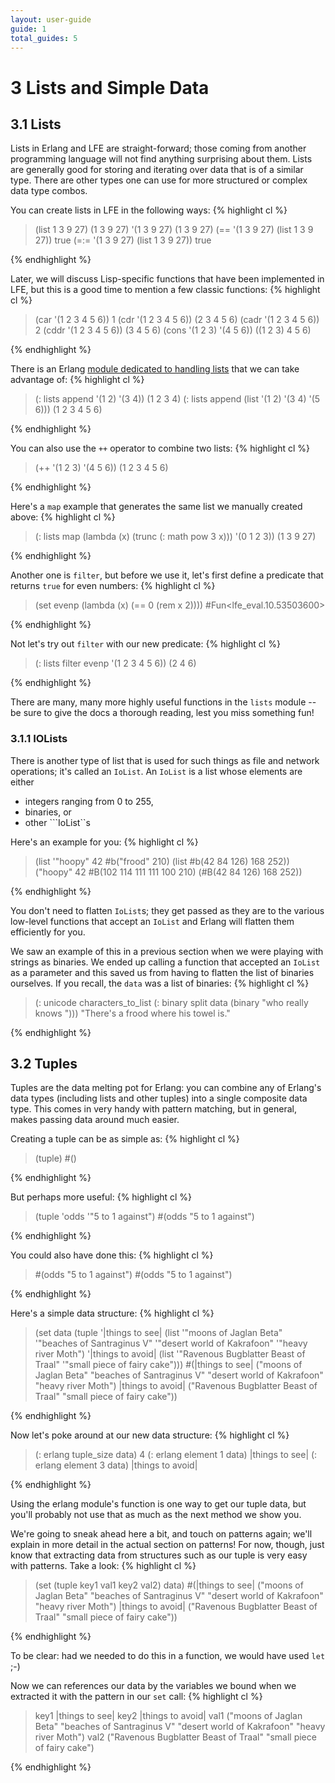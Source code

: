 ```yaml
---
layout: user-guide
guide: 1
total_guides: 5
---
```

# 3 Lists and Simple Data

## 3.1 Lists

Lists in Erlang and LFE are straight-forward; those coming from another
programming language will not find anything surprising about them. Lists are
generally good for storing and iterating over data that is of a similar type.
There are other types one can use for more structured or complex data type
combos.

You can create lists in LFE in the following ways:
{% highlight cl %}
> (list 1 3 9 27)
(1 3 9 27)
> '(1 3 9 27)
(1 3 9 27)
> (== '(1 3 9 27) (list 1 3 9 27))
true
> (=:= '(1 3 9 27) (list 1 3 9 27))
true
>
{% endhighlight %}

Later, we will discuss Lisp-specific functions that have been implemented in
LFE, but this is a good time to mention a few classic functions:
{% highlight cl %}
> (car '(1 2 3 4 5 6))
1
> (cdr '(1 2 3 4 5 6))
(2 3 4 5 6)
> (cadr '(1 2 3 4 5 6))
2
> (cddr '(1 2 3 4 5 6))
(3 4 5 6)
> (cons '(1 2 3) '(4 5 6))
((1 2 3) 4 5 6)
>
{% endhighlight %}

There is an Erlang <a href="http://www.erlang.org/doc/man/lists.html">module
dedicated to handling lists</a> that we can take advantage of:
{% highlight cl %}
> (: lists append '(1 2) '(3 4))
(1 2 3 4)
> (: lists append (list '(1 2) '(3 4) '(5 6)))
(1 2 3 4 5 6)
>
{% endhighlight %}

You can also use the ```++``` operator to combine two lists:
{% highlight cl %}
> (++ '(1 2 3) '(4 5 6))
(1 2 3 4 5 6)
>
{% endhighlight %}

Here's a ```map``` example that generates the same list we manually created
above:
{% highlight cl %}
> (: lists map
    (lambda (x)
      (trunc
        (: math pow 3 x)))
    '(0 1 2 3))
(1 3 9 27)
>
{% endhighlight %}

Another one is ```filter```, but before we use it, let's first define a
predicate that returns ```true``` for even numbers:
{% highlight cl %}
> (set evenp
    (lambda (x)
      (== 0 (rem x 2))))
#Fun<lfe_eval.10.53503600>
>
{% endhighlight %}

Not let's try out ```filter``` with our new predicate:
{% highlight cl %}
> (: lists filter evenp '(1 2 3 4 5 6))
(2 4 6)
>
{% endhighlight %}

There are many, many more highly useful functions in the ```lists``` module --
be sure to give the docs a thorough reading, lest you miss something fun!

### 3.1.1 IOLists

There is another type of list that is used for such things as file and network
operations; it's called an ```IoList```. An ```IoList``` is a list whose
elements are either
* integers ranging from 0 to 255,
* binaries, or
* other ```IoList``s

Here's an example for you:
{% highlight cl %}
> (list '"hoopy" 42 #b("frood" 210) (list #b(42 84 126) 168 252))
("hoopy" 42 #B(102 114 111 111 100 210) (#B(42 84 126) 168 252))
>
{% endhighlight %}

You don't need to flatten ```IoList```s; they get passed as they are to the
various low-level functions that accept an ```IoList``` and Erlang will flatten
them efficiently for you.

We saw an example of this in a previous section when we were playing with
strings as binaries. We ended up calling a function that accepted an
```IoList``` as a parameter and this saved us from having to flatten the list
of binaries ourselves. If you recall, the ```data``` was a list of binaries:
{% highlight cl %}
> (: unicode characters_to_list
    (: binary split data (binary "who really knows ")))
"There's a frood where his towel is."
>
{% endhighlight %}

## 3.2 Tuples

Tuples are the data melting pot for Erlang: you can combine any of Erlang's
data types (including lists and other tuples) into a single composite data
type. This comes in very handy with pattern matching, but in general, makes
passing data around much easier.

Creating a tuple can be as simple as:
{% highlight cl %}
> (tuple)
#()
>
{% endhighlight %}

But perhaps more useful:
{% highlight cl %}
> (tuple 'odds '"5 to 1 against")
#(odds "5 to 1 against")
>
{% endhighlight %}

You could also have done this:
{% highlight cl %}
> #(odds "5 to 1 against")
#(odds "5 to 1 against")
>
{% endhighlight %}

Here's a simple data structure:
{% highlight cl %}
> (set data
    (tuple
      '|things to see|
      (list '"moons of Jaglan Beta"
            '"beaches of Santraginus V"
            '"desert world of Kakrafoon"
            '"heavy river Moth")
      '|things to avoid|
      (list '"Ravenous Bugblatter Beast of Traal"
            '"small piece of fairy cake")))
#(|things to see|
  ("moons of Jaglan Beta"
   "beaches of Santraginus V"
   "desert world of Kakrafoon"
   "heavy river Moth")
  |things to avoid|
  ("Ravenous Bugblatter Beast of Traal" "small piece of fairy cake"))
>
{% endhighlight %}

Now let's poke around at our new data structure:
{% highlight cl %}
> (: erlang tuple_size data)
4
> (: erlang element 1 data)
|things to see|
> (: erlang element 3 data)
|things to avoid|
>
{% endhighlight %}

Using the erlang module's function is one way to get our tuple data, but you'll
probably not use that as much as the next method we show you.

We're going to sneak ahead here a bit, and touch on patterns again; we'll
explain in more detail in the actual section on patterns! For now, though, just
know that extracting data from structures such as our tuple is very easy with
patterns. Take a look:
{% highlight cl %}
> (set (tuple key1 val1 key2 val2) data)
#(|things to see|
  ("moons of Jaglan Beta"
   "beaches of Santraginus V"
   "desert world of Kakrafoon"
   "heavy river Moth")
  |things to avoid|
  ("Ravenous Bugblatter Beast of Traal" "small piece of fairy cake"))
>
{% endhighlight %}

To be clear: had we needed to do this in a function, we would have used
```let``` ;-)

Now we can references our data by the variables we bound when we extracted it
with the pattern in our ```set``` call:
{% highlight cl %}
> key1
|things to see|
> key2
|things to avoid|
> val1
("moons of Jaglan Beta"
 "beaches of Santraginus V"
 "desert world of Kakrafoon"
 "heavy river Moth")
> val2
("Ravenous Bugblatter Beast of Traal" "small piece of fairy cake")
>
{% endhighlight %}
